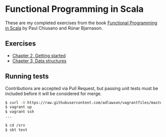 # Functional Programming in Scala

These are my completed exercises from the book [Functional Programming in
Scala](http://www.amazon.co.uk/Functional-Programming-Scala-Paul-Chiusano/dp/1617290653)
by Paul Chiusano and Rúnar Bjarnason.

## Exercises
- [Chapter 2, Getting started](src/chapter02)
- [Chapter 3, Data structures](src/chapter03)

## Running tests
Contributions are accepted via Pull Request, but passing unit tests must be
included before it will be considered for merge.
```bash
$ curl -O https://raw.githubusercontent.com/adlawson/vagrantfiles/master/scala/Vagrantfile
$ vagrant up
$ vagrant ssh
...

$ cd /srv
$ sbt test
```
